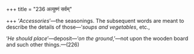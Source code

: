 +++
title = "236 अत्युष्णं सर्वम्"

+++
‘*Accessories*’—the seasonings. The subsequent words are meant to
describe the details of those—‘*soups and vegetables*, etc.,

‘*He should place*’—deposit—‘*on the ground*,’—not upon the wooden board
and such other things.—(226)


